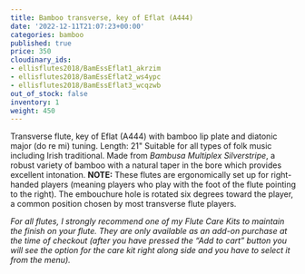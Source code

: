 ```yaml
---
title: Bamboo transverse, key of Eflat (A444)
date: '2022-12-11T21:07:23+00:00'
categories: bamboo
published: true
price: 350
cloudinary_ids:
- ellisflutes2018/BamEssEflat1_akrzim
- ellisflutes2018/BamEssEflat2_ws4ypc
- ellisflutes2018/BamEssEflat3_wcqzwb
out_of_stock: false
inventory: 1
weight: 450
---
```


Transverse flute, key of  Eflat  (A444) with bamboo lip plate and diatonic major (do re mi) tuning.  Length:  21"   Suitable for all types of folk music including Irish traditional.  Made from *Bambusa Multiplex Silverstripe*, a robust variety of bamboo with a natural taper in the bore which provides excellent intonation.  **NOTE:** These flutes are ergonomically set up for right-handed players (meaning players who play with the foot of the flute pointing to the right).  The embouchure hole is rotated six degrees toward the player, a common position chosen by most transverse flute players.  

*For all flutes, I strongly recommend one of my Flute Care Kits to maintain the finish on your flute. They are only available as an add-on purchase at the time of checkout (after you have pressed the “Add to cart” button you will see the option for the care kit right along side and you have to select it from the menu).*